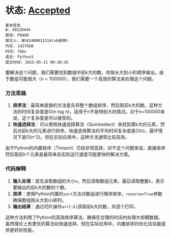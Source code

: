 # 状态: [Accepted](http://dsbpython.openjudge.cn/dspythonbook/solution/49220444/)

```
基本信息
#: 49220444
题目: P0400
提交人: 谢冰2400011514(xb谢神)
内存: 14276kB
时间: 76ms
语言: Python3
提交时间: 2025-05-21 09:30:35
```

要解决这个问题，我们需要找到数组中前k大的数，并按从大到小的顺序输出。由于数组可能很大（n < 100000），我们需要一个高效的算法来处理这个问题。

### 方法思路
1. **排序法**：最简单直接的方法是先将整个数组排序，然后取前k大的数。这种方法的时间复杂度是O(n log n)，适用于n不是特别大的情况。对于n=100000来说，这个复杂度是可以接受的。
2. **快速选择法**：可以使用快速选择算法（Quickselect）来找到第k大的元素，然后对前k大的元素进行排序。快速选择算法的平均时间复杂度是O(n)，最坏情况下是O(n^2)。但在实际应用中，这种方法通常比较高效。

由于Python的内置排序（Timsort）已经非常高效，对于这个问题来说，直接排序然后取前k个元素是最简单且实际运行速度可能更快的解决方案。

### 代码解释
1. **输入处理**：首先读取数组的大小`n`，然后读取数组元素，最后读取整数`k`，表示要输出的前k大的数的个数。
2. **排序**：使用Python内置的`sort`方法对数组进行降序排序。`reverse=True`参数确保数组按从大到小排列。
3. **输出结果**：通过切片操作`arr[:k]`获取前k大的数，并逐个打印。

这种方法利用了Python的高效排序算法，确保在合理的时间内处理大规模数据。虽然理论上有更优的算法如快速选择，但在实际应用中，内置排序的优化往往能提供更好的性能。

